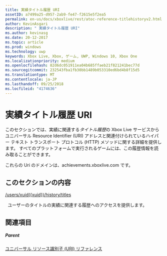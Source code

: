 ```yaml
---
title: 実績タイトル履歴 URI
assetID: a7499a25-d957-2ab9-fe47-f2615e5f2ea5
permalink: en-us/docs/xboxlive/rest/atoc-reference-titlehistoryv2.html
author: KevinAsgari
description: " 実績タイトル履歴 URI"
ms.author: kevinasg
ms.date: 20-12-2017
ms.topic: article
ms.prod: windows
ms.technology: uwp
keywords: Xbox Live, Xbox, ゲーム, UWP, Windows 10, Xbox One
ms.localizationpriority: medium
ms.openlocfilehash: 82d6dc051911ea04b685ffaeb21f821241bec77d
ms.sourcegitcommit: 232543fba1fb30bb1489b053310ed6bd4b8f15d5
ms.translationtype: MT
ms.contentlocale: ja-JP
ms.lasthandoff: 09/25/2018
ms.locfileid: "4174636"
---
```

# <a name="achievement-title-history-uris"></a>実績タイトル履歴 URI
 
このセクションでは、実績に関連する*タイトル履歴*の Xbox Live サービスからユニバーサル Resource Identifier (URI) アドレスと関連付けられているハイパー テキスト トランスポート プロトコル (HTTP) メソッドに関する詳細を提供します。 すべてのプラットフォームで実行されるゲームには、この履歴情報を読み取ることができます。
 
これらの Uri のドメインは、achievements.xboxlive.com です。
 
<a id="ID4EGB"></a>

 
## <a name="in-this-section"></a>このセクションの内容

[/users/xuid({xuid})/history/titles](uri-titlehistoryusersxuidhistorytitlesv2.md)

&nbsp;&nbsp;ユーザーのタイトルの実績に関連する履歴へのアクセスを提供します。
 
<a id="ID4EMB"></a>

 
## <a name="see-also"></a>関連項目
 
<a id="ID4EOB"></a>

 
##### <a name="parent"></a>Parent 

[ユニバーサル リソース識別子 (URI) リファレンス](../atoc-xboxlivews-reference-uris.md)

   